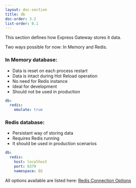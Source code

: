 ```yaml
---
layout: doc-section
title: db
doc-order: 3.2
list-order: 0.1
---
```


This section defines how Express Gateway stores it data.

Two ways possible for now: In Memory and Redis.

### In Memory database:

- Data is reset on each process restart
- Data is intact during Hot Reload operation
- No need for Redis instance
- Ideal for development
- Should not be used in production

```yml
db:
  redis:
    emulate: true
```

### Redis database:

- Persistant way of storing data
- Requires Redis running
- It should be used in production scenarios

```yml
db:
  redis:
    host: localhost
    port: 6379
    namespace: EG

```

All options available are listed here:
[Redis Connection Options](https://github.com/luin/ioredis/blob/master/API.md#new-redisport-host-options)
